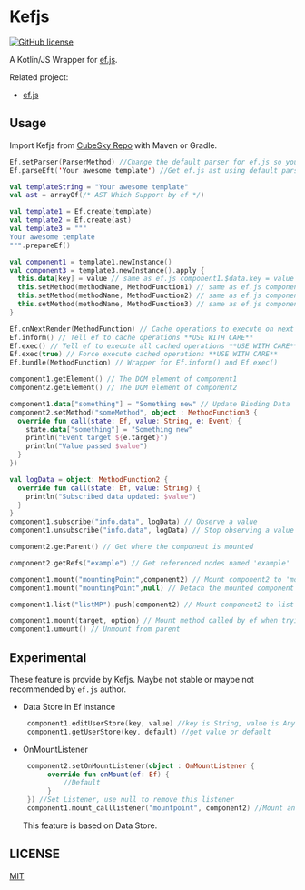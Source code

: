 # Kefjs
[![GitHub license](https://img.shields.io/badge/license-MIT-blue.svg?style=flat-square)](https://raw.githubusercontent.com/cubesky/Kefjs/master/LICENSE)

A Kotlin/JS Wrapper for [ef.js](https://ef.js.org).

Related project:
  * [ef.js](https://github.com/TheNeuronProject/ef.js)

## Usage
Import Kefjs from [CubeSky Repo](https://cubesky-mvn.github.io/) with Maven or Gradle.

```kotlin
Ef.setParser(ParserMethod) //Change the default parser for ef.js so you can use a different type of template
Ef.parseEft('Your awesome template') //Get ef.js ast using default parser

val templateString = "Your awesome template"
val ast = arrayOf(/* AST Which Support by ef */)

val template1 = Ef.create(template)
val template2 = Ef.create(ast)
val template3 = """
Your awesome template
""".prepareEf()

val component1 = template1.newInstance()
val component3 = template3.newInstance().apply {
  this.data[key] = value // same as ef.js component1.$data.key = value
  this.setMethod(methodName, MethodFunction1) // same as ef.js component1.$methods.key = function ({state}) {}
  this.setMethod(methodName, MethodFunction2) // same as ef.js component1.$methods.key = function ({state, value}) {}
  this.setMethod(methodName, MethodFunction3) // same as ef.js component1.$methods.key = function ({state, value, e}) {}
}

Ef.onNextRender(MethodFunction) // Cache operations to execute on next render
Ef.inform() // Tell ef to cache operations **USE WITH CARE**
Ef.exec() // Tell ef to execute all cached operations **USE WITH CARE**
Ef.exec(true) // Force execute cached operations **USE WITH CARE**
Ef.bundle(MethodFunction) // Wrapper for Ef.inform() and Ef.exec()

component1.getElement() // The DOM element of component1
component2.getElement() // The DOM element of component2

component1.data["something"] = "Something new" // Update Binding Data
component2.setMethod("someMethod", object : MethodFunction3 {
  override fun call(state: Ef, value: String, e: Event) {
    state.data["something"] = "Something new"
    println("Event target ${e.target}")
    println("Value passed $value")
  }
})

val logData = object: MethodFunction2 {
  override fun call(state: Ef, value: String) {
    println("Subscribed data updated: $value")
  }
}
component1.subscribe("info.data", logData) // Observe a value
component1.unsubscribe("info.data", logData) // Stop observing a value

component2.getParent() // Get where the component is mounted

component2.getRefs("example") // Get referenced nodes named 'example'

component1.mount("mountingPoint",component2) // Mount component2 to 'mountingPoint' on component1
component1.mount("mountingPoint",null) // Detach the mounted component

component1.list("listMP").push(component2) // Mount component2 to list 'listMP' mounting point on component1

component1.mount(target, option) // Mount method called by ef when trying to mount
component1.umount() // Unmount from parent
```

## Experimental
These feature is provide by Kefjs. Maybe not stable or maybe not recommended by `ef.js` author.

 * Data Store in Ef instance
   ```kotlin
    component1.editUserStore(key, value) //key is String, value is Any, pass null to value can remove this key.  
    component1.getUserStore(key, default) //get value or default
   ```
 * OnMountListener
   ```kotlin
    component2.setOnMountListener(object : OnMountListener {
         override fun onMount(ef: Ef) {
             //Default
         }
    }) //Set Listener, use null to remove this listener
    component1.mount_calllistener("mountpoint", component2) //Mount and call listener
    ```
    This feature is based on Data Store.

## LICENSE
[MIT](https://raw.githubusercontent.com/cubesky/Kefjs/master/LICENSE)